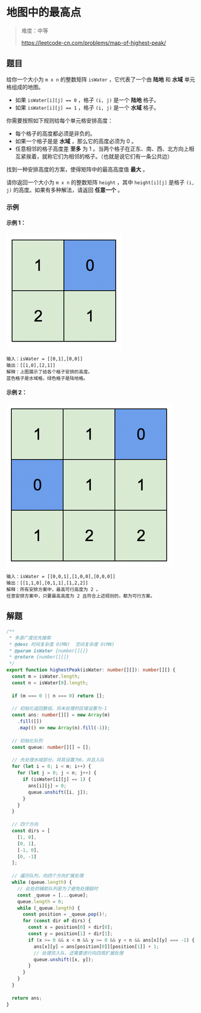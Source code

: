 # 地图中的最高点

> 难度：中等
>
> https://leetcode-cn.com/problems/map-of-highest-peak/

## 题目

给你一个大小为 `m x n` 的整数矩阵 `isWater` ，它代表了一个由 **陆地** 和 **水域** 单元格组成的地图。

- 如果 `isWater[i][j] == 0` ，格子 `(i, j)` 是一个 **陆地** 格子。
- 如果 `isWater[i][j] == 1` ，格子 `(i, j)` 是一个 **水域** 格子。

你需要按照如下规则给每个单元格安排高度：

- 每个格子的高度都必须是非负的。
- 如果一个格子是是 **水域** ，那么它的高度必须为 0 。
- 任意相邻的格子高度差 **至多** 为 1 。当两个格子在正东、南、西、北方向上相互紧挨着，就称它们为相邻的格子。（也就是说它们有一条公共边）

找到一种安排高度的方案，使得矩阵中的最高高度值 **最大** 。

请你返回一个大小为 `m x n` 的整数矩阵 `height` ，其中 `height[i][j]` 是格子 `(i, j)` 的高度。如果有多种解法，请返回 **任意一个** 。

### 示例

#### 示例 1：

![map-of-highest-peak-1.png](../../assets/images/problemset/map-of-highest-peak-1.png)

```
输入：isWater = [[0,1],[0,0]]
输出：[[1,0],[2,1]]
解释：上图展示了给各个格子安排的高度。
蓝色格子是水域格，绿色格子是陆地格。
```

#### 示例 2：

![map-of-highest-peak-2.png](../../assets/images/problemset/map-of-highest-peak-2.png)

```
输入：isWater = [[0,0,1],[1,0,0],[0,0,0]]
输出：[[1,1,0],[0,1,1],[1,2,2]]
解释：所有安排方案中，最高可行高度为 2 。
任意安排方案中，只要最高高度为 2 且符合上述规则的，都为可行方案。
```

## 解题

```typescript
/**
 * 多源广度优先搜索
 * @desc 时间复杂度 O(MN)  空间复杂度 O(MN)
 * @param isWater {number[][]}
 * @return {number[][]}
 */
export function highestPeak(isWater: number[][]): number[][] {
  const m = isWater.length;
  const n = isWater[0].length;

  if (m === 0 || n === 0) return [];

  // 初始化返回数组，将未处理的区域设置为-1
  const ans: number[][] = new Array(m)
    .fill([])
    .map(() => new Array(n).fill(-1));

  // 初始化队列
  const queue: number[][] = [];

  // 先处理水域部分，将其设置为0，并且入队
  for (let i = 0; i < m; i++) {
    for (let j = 0; j < n; j++) {
      if (isWater[i][j] == 1) {
        ans[i][j] = 0;
        queue.unshift([i, j]);
      }
    }
  }

  // 四个方向
  const dirs = [
    [1, 0],
    [0, 1],
    [-1, 0],
    [0, -1]
  ];

  // 遍历队列，向四个方向扩展处理
  while (queue.length) {
    // 此处的辅助队列是为了避免处理超时
    const _queue = [...queue];
    queue.length = 0;
    while (_queue.length) {
      const position = _queue.pop()!;
      for (const dir of dirs) {
        const x = position[0] + dir[0];
        const y = position[1] + dir[1];
        if (x >= 0 && x < m && y >= 0 && y < n && ans[x][y] === -1) {
          ans[x][y] = ans[position[0]][position[1]] + 1;
          // 处理完入队，还需要进行向四周扩展处理
          queue.unshift([x, y]);
        }
      }
    }
  }

  return ans;
}
```